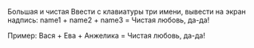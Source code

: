 Большая и чистая
Ввести с клавиатуры три имени, вывести на экран надпись:
name1 + name2 + name3 = Чистая любовь, да-да!

Пример:
Вася + Ева + Анжелика = Чистая любовь, да-да!